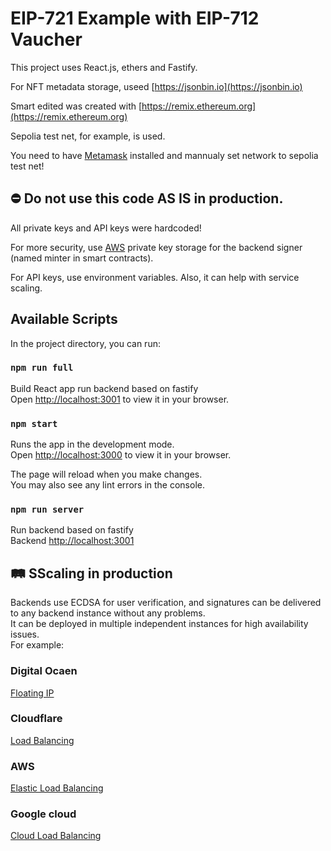 # EIP-721 Example with EIP-712 Vaucher

This project uses React.js, ethers and Fastify.

For NFT metadata storage, useed [https://jsonbin.io](https://jsonbin.io)

Smart edited was created with [https://remix.ethereum.org](https://remix.ethereum.org)

Sepolia test net, for example, is used.

You need to have [Metamask](https://metamask.io/) installed and mannualy set network to sepolia test net!

## ⛔️ Do not use this code AS IS in production.

All private keys and API keys were hardcoded!

For more security, use [AWS](https://docs.aws.amazon.com/kms/latest/developerguide/asymmetric-key-specs.html#key-spec-ecc) private key storage for the backend signer (named minter in smart contracts).

For API keys, use environment variables. Also, it can help with service scaling.

## Available Scripts

In the project directory, you can run:

### `npm run full`

Build React app run backend based on fastify\
Open [http://localhost:3001](http://localhost:3001) to view it in your browser.

### `npm start`

Runs the app in the development mode.\
Open [http://localhost:3000](http://localhost:3000) to view it in your browser.

The page will reload when you make changes.\
You may also see any lint errors in the console.

### `npm run server`

Run backend based on fastify\
Backend [http://localhost:3001](http://localhost:3001)

## 🛤 SScaling in production

Backends use ECDSA for user verification, and signatures can be delivered to any backend instance without any problems.\
It can be deployed in multiple independent instances for high availability issues.\
For example:

### Digital Ocaen

[Floating IP](https://www.digitalocean.com/blog/floating-ips-start-architecting-your-applications-for-high-availability)

### Cloudflare

[Load Balancing](https://www.cloudflare.com/load-balancing/)

### AWS

[Elastic Load Balancing](https://aws.amazon.com/elasticloadbalancing/)

### Google cloud

[Cloud Load Balancing](https://cloud.google.com/load-balancing)